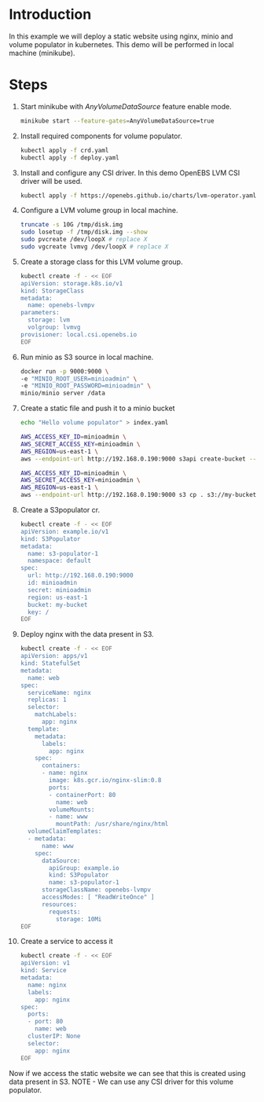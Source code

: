 # Introduction
In this example we will deploy a static website using nginx, minio and volume populator in kubernetes. This demo will be performed in local machine (minikube). 

# Steps
1. Start minikube with _AnyVolumeDataSource_ feature enable mode.
   ```bash
   minikube start --feature-gates=AnyVolumeDataSource=true
   ```
2. Install required components for volume populator.
   ```bash
   kubectl apply -f crd.yaml
   kubectl apply -f deploy.yaml
   ```
3. Install and configure any CSI driver. In this demo OpenEBS LVM CSI driver will be used.
   ```bash
   kubectl apply -f https://openebs.github.io/charts/lvm-operator.yaml
   ```
4. Configure a LVM volume group in local machine.
   ```bash
   truncate -s 10G /tmp/disk.img
   sudo losetup -f /tmp/disk.img --show
   sudo pvcreate /dev/loopX # replace X
   sudo vgcreate lvmvg /dev/loopX # replace X
   ```
5. Create a storage class for this LVM volume group.
   ```bash
   kubectl create -f - << EOF
   apiVersion: storage.k8s.io/v1
   kind: StorageClass
   metadata:
     name: openebs-lvmpv
   parameters:
     storage: lvm
     volgroup: lvmvg
   provisioner: local.csi.openebs.io
   EOF
   ```
6. Run minio as S3 source in local machine.
   ```bash
   docker run -p 9000:9000 \
   -e "MINIO_ROOT_USER=minioadmin" \
   -e "MINIO_ROOT_PASSWORD=minioadmin" \
   minio/minio server /data
   ```
7. Create a static file and push it to a minio bucket
   ```bash
   echo "Hello volume populator" > index.yaml
   ```
   ```bash
   AWS_ACCESS_KEY_ID=minioadmin \
   AWS_SECRET_ACCESS_KEY=minioadmin \
   AWS_REGION=us-east-1 \
   aws --endpoint-url http://192.168.0.190:9000 s3api create-bucket --bucket my-bucket
   ```
   ```bash
   AWS_ACCESS_KEY_ID=minioadmin \
   AWS_SECRET_ACCESS_KEY=minioadmin \
   AWS_REGION=us-east-1 \
   aws --endpoint-url http://192.168.0.190:9000 s3 cp . s3://my-bucket --recursive
   ```
8. Create a S3populator cr.
   ```bash
   kubectl create -f - << EOF
   apiVersion: example.io/v1
   kind: S3Populator
   metadata:
     name: s3-populator-1
     namespace: default
   spec:
     url: http://192.168.0.190:9000
     id: minioadmin
     secret: minioadmin
     region: us-east-1
     bucket: my-bucket
     key: /
   EOF
   ```
9. Deploy nginx with the data present in S3.
   ```bash
   kubectl create -f - << EOF
   apiVersion: apps/v1
   kind: StatefulSet
   metadata:
     name: web
   spec:
     serviceName: nginx
     replicas: 1
     selector:
       matchLabels:
         app: nginx
     template:
       metadata:
         labels:
           app: nginx
       spec:
         containers:
         - name: nginx
           image: k8s.gcr.io/nginx-slim:0.8
           ports:
           - containerPort: 80
             name: web
           volumeMounts:
           - name: www
             mountPath: /usr/share/nginx/html
     volumeClaimTemplates:
     - metadata:
         name: www
       spec:
         dataSource:
           apiGroup: example.io
           kind: S3Populator
           name: s3-populator-1
         storageClassName: openebs-lvmpv
         accessModes: [ "ReadWriteOnce" ]
         resources:
           requests:
             storage: 10Mi
   EOF
   ```
10. Create a service to access it
    ```bash
    kubectl create -f - << EOF
    apiVersion: v1
    kind: Service
    metadata:
      name: nginx
      labels:
        app: nginx
    spec:
      ports:
      - port: 80
        name: web
      clusterIP: None
      selector:
        app: nginx
    EOF
    ```
Now if we access the static website we can see that this is created using data present in S3.
NOTE - We can use any CSI driver for this volume populator.
